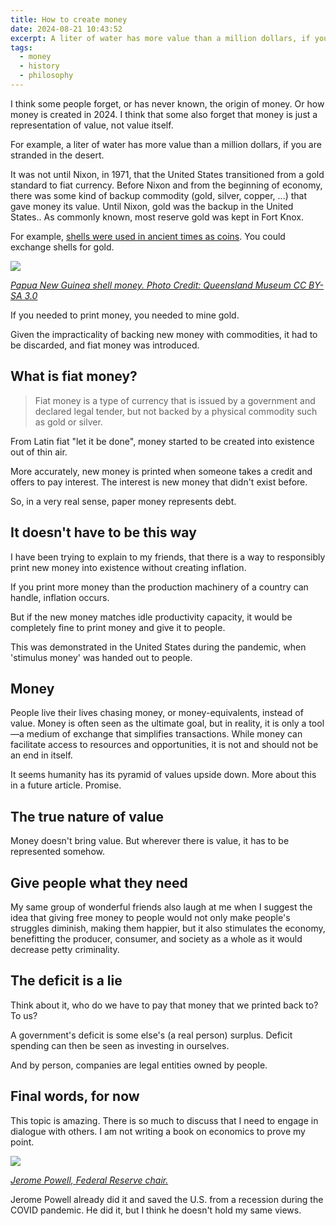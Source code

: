 ```yaml
---
title: How to create money
date: 2024-08-21 10:43:52
excerpt: A liter of water has more value than a million dollars, if you are stranded in the desert.
tags:
  - money
  - history
  - philosophy
---
```

I think some people forget, or has never known, the origin of money. Or how money is created in 2024. I think that some also forget that money is just a representation of value, not value itself.

For example, a liter of water has more value than a million dollars, if you are stranded in the desert.

It was not until Nixon, in 1971, that the United States transitioned from a gold standard to fiat currency. Before Nixon and from the beginning of economy, there was some kind of backup commodity (gold, silver, copper, ...) that gave money its value. Until Nixon, gold was the backup in the United States.. As commonly known, most reserve gold was kept in Fort Knox.

For example, [shells were used in ancient times as coins](https://www.thevintagenews.com/2018/01/21/cowry-shell-coins/). You could exchange shells for gold.

![](https://siran.github.io/assets/writing/shell-money.png)

*[Papua New Guinea shell money. Photo Credit: Queensland Museum CC BY-SA 3.0](https://siran.github.io/assets/writing/shell-money.png)*

If you needed to print money, you needed to mine gold.

Given the impracticality of backing new money with commodities, it had to be discarded, and fiat money was introduced.

## What is fiat money?
> Fiat money is a type of currency that is issued by a government and declared legal tender, but not backed by a physical commodity such as gold or silver.


From Latin fiat "let it be done", money started to be created into existence out of thin air.

More accurately, new money is printed when someone takes a credit and offers to pay interest. The interest is new money that didn't exist before.

So, in a very real sense, paper money represents debt.

## It doesn't have to be this way
I have been trying to explain to my friends, that there is a way to responsibly print new money into existence without creating inflation.

If you print more money than the production machinery of a country can handle, inflation occurs.

But if the new money matches idle productivity capacity, it would be completely fine to print money and give it to people.

This was demonstrated in the United States during the pandemic, when 'stimulus money' was handed out to people.

## Money
People live their lives chasing money, or money-equivalents, instead of value. Money is often seen as the ultimate goal, but in reality, it is only a tool—a medium of exchange that simplifies transactions. While money can facilitate access to resources and opportunities, it is not and should not be an end in itself.

It seems humanity has its pyramid of values upside down. More about this in a future article. Promise.

## The true nature of value
Money doesn't bring value. But wherever there is value, it has to be represented somehow.

## Give people what they need
My same group of wonderful friends also laugh at me when I suggest the idea that giving free money to people would not only make people's struggles diminish, making them happier, but it also stimulates the economy, benefitting the producer, consumer, and society as a whole as it would decrease petty criminality.

## The deficit is a lie
Think about it, who do we have to pay that money that we printed back to? To us?

A government's deficit is some else's (a real person) surplus. Deficit spending can then be seen as investing in ourselves.

And by person, companies are legal entities owned by people.

## Final words, for now
This topic is amazing. There is so much to discuss that I need to engage in dialogue with others. I am not writing a book on economics to prove my point.

![](https://siran.github.io/assets/writing/jerome-powell-our-savior.png)

*[Jerome Powell, Federal Reserve chair.](https://siran.github.io/assets/writing/jerome-powell-our-savior.png)*

Jerome Powell already did it and saved the U.S. from a recession during the COVID pandemic. He did it, but I think he doesn't hold my same views.
